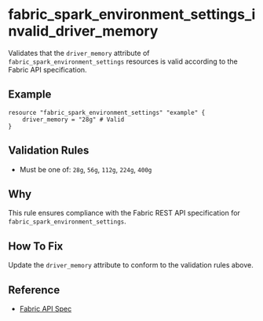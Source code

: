 # fabric_spark_environment_settings_invalid_driver_memory

Validates that the `driver_memory` attribute of `fabric_spark_environment_settings` resources is valid according to the Fabric API specification.

## Example

```hcl
resource "fabric_spark_environment_settings" "example" {
    driver_memory = "28g" # Valid
}
```

## Validation Rules

- Must be one of: `28g`, `56g`, `112g`, `224g`, `400g`


## Why

This rule ensures compliance with the Fabric REST API specification for `fabric_spark_environment_settings`.

## How To Fix

Update the `driver_memory` attribute to conform to the validation rules above.

## Reference

- [Fabric API Spec](https://github.com/microsoft/fabric-rest-api-specs/tree/main/environment/definitions.json)
